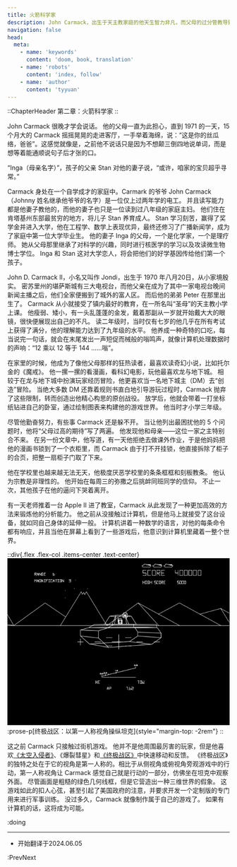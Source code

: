 ```yaml
---
title: 火箭科学家
description: John Carmack，出生于天主教家庭的他天生智力非凡，而父母的过分管教导致了他的叛逆。机缘巧合下，他早早的接触到了 BBS 社区，为了买到自己的第一台电脑，他从上面学会了制作炸药来卖钱，他也因此进入了少管所。此后，这个少年天才兼少年犯在经历家庭破碎、经济困难后，仍然孤注一掷的踏上了游戏开发之路……
navigation: false
head:
  meta:
    - name: 'keywords'
      content: 'doom, book, translation'
    - name: 'robots'
      content: 'index, follow'
    - name: 'author'
      content: 'tyyuan'
---
```


::ChapterHeader
第二章：火箭科学家
::

John Carmack 很晚才学会说话。
他的父母一直为此担心，直到 1971 的一天，15 个月大的 Carmack 摇摇晃晃的走进客厅，一手举着海绵，说：“这是你的丝瓜络，爸爸”。这感觉就像是，之前他不说话只是因为不想颠三倒四地说单词，而是想等着能通顺说句子后才张的口。

“Inga（母亲名字）”，孩子的父亲 Stan 对他的妻子说，“或许，咱家的宝贝超乎寻常。”

Carmack 身处在一个自学成才的家庭中。Carmark 的爷爷 John Carmack（Johnny 姓名继承他爷爷的名字）是一位仅上过两年学的电工。
并且读写能力都是他妻子教他的，而他的妻子也只是一位读到过八年级的家庭主妇。
他们住在肯塔基州东部最贫穷的地方，将儿子 Stan 养育成人。
Stan 学习刻苦，赢得了奖学金并进入大学，他在工程学、数学上表现优异，最终还修习了广播新闻学，成为了家庭中第一位大学毕业生。
他的妻子 Inga 的父母，一个是化学家，一个是理疗师。
她从父母那里继承了对科学的兴趣，同时进行核医学的学习以及攻读微生物博士学位。
Inga 和 Stan 这对大学恋人，将会把他们的好学基因传给他们第一个孩子。

John D. Carmack II，小名又叫作 Jondi，出生于 1970 年八月20日，从小家境殷实。
密苏里州的堪萨斯城有三大电视台，而他父亲在成为了其中一家电视台晚间新闻主播之后，他们全家便搬到了城外的富人区。
而后他的弟弟 Peter 在那里出生了。
Carmack 从小就接受了镇内最好的教育，在一所名叫“圣母”的天主教小学上课。
他瘦弱、矮小，有一头乱蓬蓬的金发，戴着那副从一岁就开始戴大大的眼镜，很快便展现出自己的不凡。
读二年级时，当时仅有七岁的他几乎在所有考试上获得了满分，他的理解能力达到了九年级的水平。
他养成一种奇特的口吃，每当说完一句话，就会在末尾发出一声短促而械般的嗡鸣声，就像计算机处理数据时的声响：“12 乘以 12 等于 144 ……嗡”。

在家里的时候，他成为了像他父母那样的狂热读者，最喜欢读奇幻小说，比如托尔金的《魔戒》。
他一摞一摞的看漫画，看科幻电影，玩他最喜欢龙与地下城。
相较于在龙与地下城中扮演玩家经历冒险，他更喜欢当一名地下城主（DM）去“创造”冒险。
当绝大多数 DM 还靠着规则书直白地引导游玩过程时，Carmack 抛弃了这些限制，转而创造出他精心构思的原创战役。
放学后，他就会带着一打坐标纸钻进自己的卧室，通过绘制图表来构建他的游戏世界。
他当时才小学三年级。

尽管他勤奋努力，有些事 Carmack 还是躲不开。
当让他列出最困扰他的 5 个问题时，他将“父母过高的期待”写了两遍。
他发现他和母亲——这位一家之主特别合不来。
在另一份文章中，他写道，有一天他拒绝去做课外作业，于是他妈妈把他的漫画书锁到了一个衣柜里，而 Carmack 由于打不开挂锁，他直接拆除了柜子的合页，把整一扇柜子门取了下来。

他在学校里也越来越无法无天，他极度厌恶学校里的条条框框和刻板教条。
他认为宗教是非理性的。
他开始在每周三的弥撒之后挑衅同班同学的信仰。
不止一次，其他孩子在他的逼问下哭着离开。

有一天老师推着一台 Apple II 进了教室，Carmack 从此发现了一种更加高效的方法来锻炼他的分析能力。
他之前从没接触过计算机，但是他马上就接受了这台设备，就如同自己身体的延伸一般。
计算机讲着一种数学的语言，对他的每条命令都有响应，并且当他在屏幕上看到了一些游戏后，他意识到计算机里藏着一整个世界。

::div{.flex .flex-col .items-center .text-center}
![battlezone](/ch2_battlezone.png)
:prose-p[终极战区：以第一人称视角操纵坦克]{style="margin-top: -2rem"}
::

这之前 Carmack 只接触过街机游戏。
他并不是他周围最厉害的玩家，但是他喜欢[《太空入侵者》][space_invaders]、《爆裂彗星》和[《终极战区》][battlezone]中快速移动和反馈。
《终极战区》的独特之处在于它的视角是第一人称的。相比于从侧视角或俯视角旁观游戏中的行动，第一人称视角让 Carmack 感觉自己就是行动的一部分，仿佛坐在坦克中观察外面。
尽管画面是粗糙的绿色几何线框，但是它营造出一种三维世界的假象。
这游戏如此的扣人心弦，甚至引起了美国政府的注意，并要求开发一个定制版的专门用来进行军事训练。
没过多久，Carmack 就像制作属于自己的游戏了。
如果有计算机的话，这将成为可能。

:doing

---

- 开始翻译于2024.06.05

:PrevNext

[space_invaders]: https://zh.wikipedia.org/wiki/%E5%A4%AA%E7%A9%BA%E4%BE%B5%E7%95%A5%E8%80%85
[battlezone]: https://en.wikipedia.org/wiki/Battlezone_(1980_video_game)
